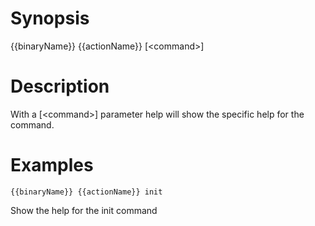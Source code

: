 # Synopsis
{{binaryName}} {{actionName}} [\<command\>]
# Description
With a [\<command\>] parameter help will show the specific help for the command.
# Examples
```
{{binaryName}} {{actionName}} init
```
Show the help for the init command
